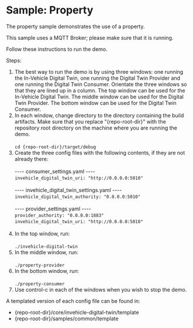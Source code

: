 # Sample: Property

The property sample demonstrates the use of a property.

This sample uses a MQTT Broker; please make sure that it is running.

Follow these instructions to run the demo.

Steps:

1. The best way to run the demo is by using three windows: one running the In-Vehicle Digital Twin, one running the Digital Twin Provider and one running the Digital Twin Consumer.
Orientate the three windows so that they are lined up in a column. The top window can be used for the In-Vehicle Digital Twin.
The middle window can be used for the Digital Twin Provider. The bottom window can be used for the Digital Twin Consumer.<br>
1. In each window, change directory to the directory containing the build artifacts.
Make sure that you replace "{repo-root-dir}" with the repository root directory on the machine where you are running the demo.<br><br>
`cd {repo-root-dir}/target/debug`<br>
1. Create the three config files with the following contents, if they are not already there:<br><br>
---- consumer_settings.yaml ----<br>
`invehicle_digital_twin_uri: "http://0.0.0.0:5010"`<br><br>
---- invehicle_digital_twin_settings.yaml ----<br>
`invehicle_digital_twin_authority: "0.0.0.0:5010"`<br><br>
---- provider_settings.yaml ----<br>
`provider_authority: "0.0.0.0:1883"`<br>
`invehicle_digital_twin_uri: "http://0.0.0.0:5010"`<br><br>
1. In the top window, run:<br><br>
`./invehicle-digital-twin`<br>
1. In the middle window, run:<br><br>
`./property-provider`<br>
1. In the bottom window, run:<br><br>
`./property-consumer`<br>
1. Use control-c in each of the windows when you wish to stop the demo.

A templated version of each config file can be found in:

- {repo-root-dir}/core/invehicle-digital-twin/template
- {repo-root-dir}/samples/common/template
